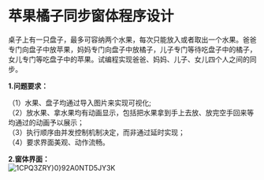 # 苹果橘子同步窗体程序设计
​        桌子上有一只盘子，最多可容纳两个水果，每次只能放入或者取出一个水果。爸爸专门向盘子中放苹果，妈妈专门向盘子中放橘子，儿子专门等待吃盘子中的橘子，女儿专门等吃盘子中的苹果。试编程实现爸爸、妈妈、儿子、女儿四个人之间的同步。  

**1.问题要求：**

（1）水果、盘子均通过导入图片来实现可视化;  
（2）放水果、拿水果均有动画显示，包括把水果拿到手上去放、放完空手回来等均通过的动画予以展示；  
（3）执行顺序由并发控制机制决定，而非通过延时实现；  
（4）要求界面美观、动作流畅。  

**2.窗体界面：**  
![1CPQ3ZRY}0}92A0NTD5JY3K](https://user-images.githubusercontent.com/70812357/138994016-2a01d385-baa1-442a-8255-86895ac78ed0.png)

